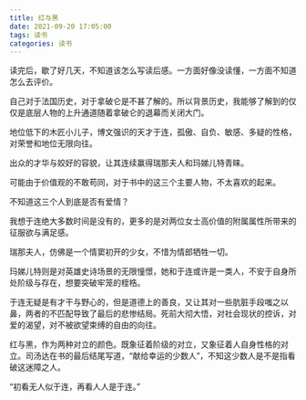 ```yaml
---
title: 红与黑
date: 2021-09-20 17:05:00
tags: 读书
categories: 读书
---
```


读完后，歇了好几天，不知道该怎么写读后感。一方面好像没读懂，一方面不知道怎么去评价。

<!-- more -->

自己对于法国历史，对于拿破仑是不甚了解的。所以背景历史，我能够了解到的仅仅是底层人物的上升通道随着拿破仑的退幕而关闭大门。

地位低下的木匠小儿子，博文强识的天才于连，孤傲、自负、敏感、多疑的性格，对荣誉和地位无限向往。

出众的才华与姣好的容貌，让其连续赢得瑞那夫人和玛娣儿特青睐。

可能由于价值观的不敢苟同，对于书中的这三个主要人物，不太喜欢的起来。

不知道这三个人到底是否有爱情？

我想于连绝大多数时间是没有的，更多的是对两位女士高价值的附属属性所带来的征服欲与满足感。

瑞那夫人，仿佛是一个情窦初开的少女，不惜为情郎牺牲一切。

玛娣儿特则是对英雄史诗场景的无限憧憬，她和于连或许是一类人，不安于自身所处阶级与存在，想要突破牢笼的桎梏。

于连无疑是有才干与野心的，但是道德上的善良，又让其对一些肮脏手段嗤之以鼻，两者的不匹配导致了最后的悲惨结局。死前大彻大悟，对社会现状的控诉，对爱的渴望，对不被欲望束缚的自由的向往。

红与黑，作为两种对立的颜色。既象征着阶级的对立，又象征着人自身性格的对立。司汤达在书的最后结尾写道，“献给幸运的少数人”，不知这少数人是不是指看破这迷障之人。

“初看无人似于连，再看人人是于连。”